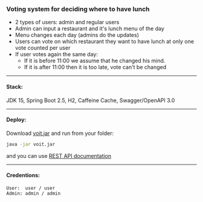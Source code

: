### Voting system for deciding where to have lunch

- 2 types of users: admin and regular users
- Admin can input a restaurant and it's lunch menu of the day
- Menu changes each day (admins do the updates)
- Users can vote on which restaurant they want to have lunch at only one vote counted per user
- If user votes again the same day:
    * If it is before 11:00 we assume that he changed his mind.
    * If it is after 11:00 then it is too late, vote can't be changed

-------------------------------------------------------------
#### Stack: 
JDK 15, Spring Boot 2.5, H2, Caffeine Cache, Swagger/OpenAPI 3.0

-------------------------------------------------------------
#### Deploy:
Download [voit.jar](https://github.com/Gradio2000/grad_project/blob/master/voit.jar)
and run from your folder:
```sh
java -jar voit.jar
```
and you can use
[REST API documentation](http://localhost:8080/swagger-ui.html)  

-----------------------------------------------------
#### Credentions:
```
User:  user / user
Admin: admin / admin
